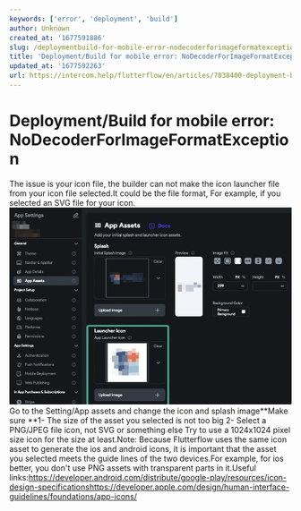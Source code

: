 ```yaml
---
keywords: ['error', 'deployment', 'build']
author: Unknown
created_at: '1677591886'
slug: /deploymentbuild-for-mobile-error-nodecoderforimageformatexception
title: 'Deployment/Build for mobile error: NoDecoderForImageFormatException'
updated_at: '1677592263'
url: https://intercom.help/flutterflow/en/articles/7038400-deployment-build-for-mobile-error-nodecoderforimageformatexception
---
```

# Deployment/Build for mobile error: NoDecoderForImageFormatException

The issue is your icon file, the builder can not make the icon launcher file from your icon file selected.It could be the file format, For example, if you selected an SVG file for your icon.​
![](../assets/20250430121258715184.png)Go to the Setting/App assets and change the icon and splash image**Make sure **1- The size of the asset you selected is not too big 2- Select a PNG/JPEG file icon, not SVG or something else​
Try to use a 1024x1024 pixel size icon for the size at least.Note: Because Flutterflow uses the same icon asset to generate the ios and android icons, it is important that the asset you selected meets the guide lines of the two devices.For example, for ios better, you don't use PNG assets with transparent parts in it.Useful links:https://developer.android.com/distribute/google-play/resources/icon-design-specificationshttps://developer.apple.com/design/human-interface-guidelines/foundations/app-icons/